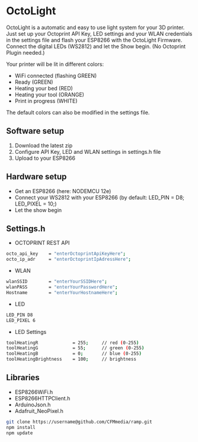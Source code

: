 # OctoLight
OctoLight is a automatic and easy to use light system for your 3D printer. Just set up your Octoprint API Key, LED settings and your WLAN credentials in the settings file and flash your ESP8266 with the OctoLight Firmware. Connect the digital LEDs (WS2812) and let the Show begin.
(No Octoprint Plugin needed.)

Your printer will be lit in different colors:
 * WiFi connected (flashing GREEN)
 * Ready (GREEN)
 * Heating your bed (RED)
 * Heating your tool (ORANGE)
 * Print in progress (WHITE)

The default colors can also be modified in the settings file.


## Software setup

  1. Download the latest zip
  2. Configure API Key, LED and WLAN settings in settings.h file
  3. Upload to your ESP8266


## Hardware setup

* Get an ESP8266 (here: NODEMCU 12e)
* Connect your WS2812 with your ESP8266
  (by default: LED_PIN = D8; LED_PIXEL = 10;)
* Let the show begin


## Settings.h

* OCTOPRINT REST API
```sh
octo_api_key    = "enterOctoprintApiKeyHere";
octo_ip_adr     = "enterOctoprintIpAdressHere";
```

* WLAN
```sh
wlanSSID        = "enterYourSSIDHere";
wlanPASS        = "enterYourPasswordHere";
Hostname        = "enterYourHostnameHere";
```

* LED
```sh
LED_PIN D8
LED_PIXEL 6
```

* LED Settings
```sh
toolHeatingR             = 255;		// red (0-255)
toolHeatingG             = 55;		// green (0-255)
toolHeatingB             = 0;		// blue (0-255)
toolHeatingBrightness    = 100;		// brightness
```

## Libraries

  * ESP8266WiFi.h
  * ESP8266HTTPClient.h
  * ArduinoJson.h
  * Adafruit_NeoPixel.h




```sh
git clone https://username@github.com/CFMmedia/ramp.git
npm install
npm update
```
